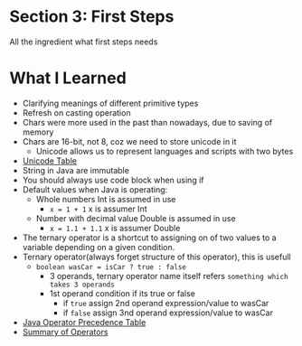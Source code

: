 # Section 3: First Steps

All the ingredient what first steps needs

# What I Learned
* Clarifying meanings of different primitive types
* Refresh on casting operation
* Chars were more used in the past than nowadays, due to saving of memory
* Chars are 16-bit, not 8, coz we need to store unicode in it
	* Unicode allows us to represent languages and scripts with two bytes
* [Unicode Table](https://unicode-table.com/en/) 
* String in Java are immutable
* You should always use code block when using if
* Default values when Java is operating:
	* Whole numbers Int is assumed in use
		* `x = 1 + 1` x is assumer Int
	* Number with decimal value Double is assumed in use
		* `x = 1.1 + 1.1` x is assumer Double
* The ternary operator is a shortcut to assigning on of two values to a variable depending on a given condition.
* Ternary operator(always forget structure of this operator), this is usefull
	* `boolean wasCar = isCar ? true : false`
		* 3 operands, ternary operator name itself refers `something which takes 3 operands`
		* 1st operand condition if its true or false
			* if `true` assign 2nd operand expression/value to wasCar
			* if `false` assign 3nd operand expression/value to wasCar
* [Java Operator Precedence Table](http://www.cs.bilkent.edu.tr/~guvenir/courses/CS101/op_precedence.html) 
* [Summary of Operators](https://docs.oracle.com/javase/tutorial/java/nutsandbolts/opsummary.html) 

